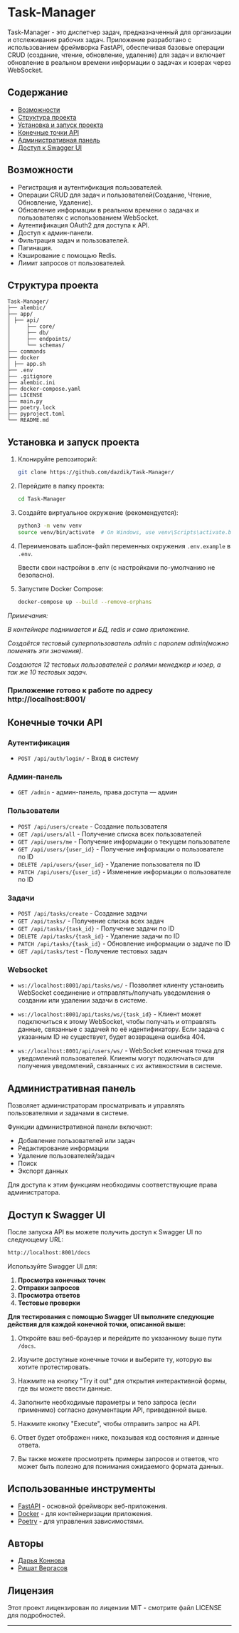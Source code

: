 # Task-Manager

Task-Manager - это диспетчер задач, предназначенный для организации и отслеживания рабочих задач. Приложение разработано с использованием фреймворка FastAPI, обеспечивая базовые операции CRUD (создание, чтение, обновление, удаление) для задач и включает обновление в реальном времени информации о задачах и юзерах через WebSocket.
## Содержание

- [Возможности](#возможности)
- [Структура проекта](#структура-проекта)
- [Установка  и запуск проекта](#установка-и-запуск-проекта)
- [Конечные точки API](#конечные-точки-api)
- [Административная панель](#административная-панель)
- [Доступ к Swagger UI](#доступ-к-swagger-ui)


## Возможности

 - Регистрация и аутентификация пользователей. 
 - Операции CRUD для задач и пользователей(Создание, Чтение, Обновление, Удаление). 
 - Обновление информации в реальном времени о задачах и пользователях с использованием WebSocket. 
 - Аутентификация OAuth2 для доступа к API. 
 - Доступ к админ-панели.
 - Фильтрация задач и пользователей.
 - Пагинация.
 - Кэширование с помощью Redis.
 - Лимит запросов от пользователей.

## Структура проекта
```
Task-Manager/
├── alembic/
├── app/
│ ├── api/
│     ├── core/ 
│     ├── db/ 
│     ├── endpoints/
│     └── schemas/
├── commands
├── docker
│ ├── app.sh
├── .env
├── .gitignore
├── alembic.ini
├── docker-compose.yaml
├── LICENSE
├── main.py
├── poetry.lock
├── pyproject.toml
└── README.md
```

## Установка и запуск проекта

1. Клонируйте репозиторий:
   ```bash
   git clone https://github.com/dazdik/Task-Manager/
   ```
2. Перейдите в папку проекта:
   ```bash
   cd Task-Manager
   ```
3. Создайте виртуальное окружение (рекомендуется):
   ```bash
   python3 -m venv venv
   source venv/bin/activate  # On Windows, use venv\Scripts\activate.bat
   ```

4. Переименовать шаблон-файл переменных окружения `.env.example` в `.env`. 
   
   Ввести свои настройки в .env (с настройками по-умолчанию не безопасно).

5. Запустите Docker Compose:
   ```bash
   docker-compose up --build --remove-orphans
   ```

_Примечания:_

_В контейнере поднимается и БД, redis и само приложение._

_Создаётся тестовый суперпользователь admin с паролем admin(можно поменять эти значения)._

_Создаются 12 тестовых пользователей с ролями менеджер и юзер, а так же 10 тестовых задач._

### Приложение готово к работе по адресу **http://localhost:8001/**





## Конечные точки API

### Аутентификация

- `POST /api/auth/login/` - Вход в систему

### Админ-панель

- `GET /admin` - админ-панель, права доступа — админ

### Пользователи

- `POST /api/users/create` - Создание пользователя
- `GET /api/users/all` - Получение списка всех пользователей
- `GET /api/users/me` - Получение информации о текущем пользователе
- `GET /api/users/{user_id}` - Получение информации о пользователе по ID
- `DELETE /api/users/{user_id}` - Удаление пользователя по ID
- `PATCH /api/users/{user_id}` - Изменение информации о пользователе по ID

### Задачи

- `POST /api/tasks/create` - Создание задачи
- `GET /api/tasks/` - Получение списка всех задач
- `GET /api/tasks/{task_id}` - Получение задачи по ID
- `DELETE /api/tasks/{task_id}` - Удаление задачи по ID
- `PATCH /api/tasks/{task_id}` - Обновление информации о задаче по ID
- `GET /api/tasks/test` - Получение тестовых задач

### Websocket

- `ws://localhost:8001/api/tasks/ws/` - Позволяет клиенту установить WebSocket соединение и отправлять/получать уведомления о создании или удалении задачи в системе.

- `ws://localhost:8001/api/tasks/ws/{task_id}` - Клиент может подключиться к этому WebSocket, чтобы получать и отправлять данные, связанные с задачей по её идентификатору. Если задача с указанным ID не существует, будет возвращена ошибка 404.

- `ws://localhost:8001/api/users/ws/` - WebSocket конечная точка для уведомлений пользователей. Клиенты могут подключаться для получения уведомлений, связанных с их активностями в системе.

## Административная панель

Позволяет администраторам просматривать и управлять пользователями и задачами в системе.

Функции административной панели включают:

* Добавление пользователей или задач
* Редактирование информации
* Удаление пользователей/задач
* Поиск
* Экспорт данных

Для доступа к этим функциям необходимы соответствующие права администратора.

## Доступ к Swagger UI

После запуска API вы можете получить доступ к Swagger UI по следующему URL:

```bash
http://localhost:8001/docs
```

Используйте Swagger UI для:

1. **Просмотра конечных точек**
2. **Отправки запросов**
3. **Просмотра ответов**
4. **Тестовые проверки**

**Для тестирования с помощью Swagger UI выполните следующие действия для каждой конечной точки, описанной выше:**

1. Откройте ваш веб-браузер и перейдите по указанному выше пути `/docs`.

2. Изучите доступные конечные точки и выберите ту, которую вы хотите протестировать.

3. Нажмите на кнопку "Try it out" для открытия интерактивной формы, где вы можете ввести данные.

4. Заполните необходимые параметры и тело запроса (если применимо) согласно документации API, приведенной выше.

5. Нажмите кнопку "Execute", чтобы отправить запрос на API.

6. Ответ будет отображен ниже, показывая код состояния и данные ответа.

7. Вы также можете просмотреть примеры запросов и ответов, что может быть полезно для понимания ожидаемого формата данных.

## Использованные инструменты

* [FastAPI](https://fastapi.tiangolo.com/) - основной фреймворк веб-приложения.
* [Docker](https://www.docker.com/) - для контейнеризации приложения.
* [Poetry](https://python-poetry.org/) - для управления зависимостями.

## Авторы
* [Дарья Коннова](https://fastapi.tiangolo.com/)
* [Ришат Вергасов](https://github.com/Rishat-Ver)


## Лицензия

Этот проект лицензирован по лицензии MIT - смотрите файл LICENSE для подробностей.

---
